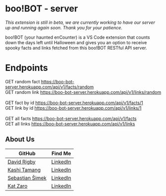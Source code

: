 # boo!BOT - server

<em> This extension is still in beta, we are currently working to have our server up and running again soon. Thank you for your patience. </em>

boo!BOT (your haunted enCounter) is a VS Code extension that counts down the days left until Halloween and gives you an option to receive spooky facts and links fetched from this boo!BOT RESTful API server.

# Endpoints 

GET random fact https://boo-bot-server.herokuapp.com/api/v1/facts/random <br>
GET random link https://boo-bot-server.herokuapp.com/api/v1/links/random <br>
<br>
GET fact by id https://boo-bot-server.herokuapp.com/api/v1/facts/1 <br>
GET link by id https://boo-bot-server.herokuapp.com/api/v1/links/1 <br>
<br>
GET all facts https://boo-bot-server.herokuapp.com/api/v1/facts <br>
GET all links https://boo-bot-server.herokuapp.com/api/v1/links <br>

## About Us

| GitHub                                                             | Find Me                                                             |
| ------------------------------------------------------------------ | --------------------------------------------------------------------|
| <a href="https://github.com/Rigby-David">David Rigby</a>           | <a href="https://www.linkedin.com/in/david-rigby2022/">LinkedIn<a/> |
| <a href="https://github.com/kashitamang">Kashi Tamang</a>          | <a href="https://www.linkedin.com/in/kashitamang/">LinkedIn<a/>     |
| <a href="https://github.com/Sebastian-Simek">Sebastian Šimek</a>   | <a href="https://www.linkedin.com/in/sebastian-simek/">LinkedIn<a/> |
| <a href="https://github.com/kathrynzaro">Kat Zaro</a>              | <a href="https://www.linkedin.com/in/katzaro/">LinkedIn<a/>         |


